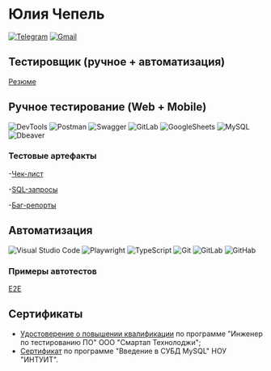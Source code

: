 # Юлия Чепель
[![Telegram](https://img.shields.io/badge/Telegram-1a3136?style=social&logo=telegram)](https://t.me/chepeliu)
[![Gmail](https://img.shields.io/badge/Gmail-1a3136?style=social&logo=gmail)](mailto:chepelyu17@gmail.com)


## Тестировщик (ручное + автоматизация)

[Резюме](https://drive.google.com/file/d/11LvI-ANqFVtaMFO1lR7h-UkAda7kuYpo/view?usp=sharing)


## Ручное тестирование (Web + Mobile)

![DevTools](https://img.shields.io/badge/DevTools-122529?style=for-the-badge&logo=googlechrome)
![Postman](https://img.shields.io/badge/Postman-122529?style=for-the-badge&logo=postman&logoColor=f76935)
![Swagger](https://img.shields.io/badge/Swagger-122529?style=for-the-badge&logo=swagger&logoColor=7ede2b)
![GitLab](https://img.shields.io/badge/GitLab_Issues-122529?style=for-the-badge&logo=gitlab)
![GoogleSheets](https://img.shields.io/badge/Google%20Sheets-122529?style=for-the-badge&logo=google-sheets)
![MySQL](https://img.shields.io/badge/MySQL-122529?style=for-the-badge&logo=mysql)
![Dbeaver](https://img.shields.io/badge/Dbeaver-122529?style=for-the-badge&logo=dbeaver)


### Тестовые артефакты

-[Чек-лист](https://docs.google.com/spreadsheets/d/1dW5CpQs7G2TBUZl04zzWG5lvOeuwCyqZ/edit#gid=381519670)

-[SQL-запросы](https://github.com/yuliachepel/Sql_queries)

-[Баг-репорты](https://github.com/yuliachepel/for-bugs/issues)

## Автоматизация

![Visual Studio Code](https://img.shields.io/badge/Visual%20Studio%20Code-122529?style=for-the-badge&logo=visual-studio-code&logoColor=0080FF)
![Playwright](https://img.shields.io/badge/Playwright-122529?style=for-the-badge&logo=playwright)
![TypeScript](https://img.shields.io/badge/typescript-122529?style=for-the-badge&logo=typescript)
![Git](https://img.shields.io/badge/Git-122529?style=for-the-badge&logo=git)
![GitLab](https://img.shields.io/badge/GitLab-122529?style=for-the-badge&logo=gitlab)
![GitHab](https://img.shields.io/badge/GitHab-122529?style=for-the-badge&logo=gitрab)


### Примеры автотестов
[E2E](https://github.com/yuliachepel/tests)

## Сертификаты
- [Удостоверение о повышении квалификации](https://drive.google.com/file/d/18ofBbqtIbj15Rvaoo0RcAQTU3xJl5tpO/view?usp=sharing) по программе "Инженер по тестированию ПО" ООО "Смартап Технолоджи";
- [Сертификат](https://intuit.ru/verifydiplomas/101597879) по программе "Введение в СУБД MySQL" НОУ "ИНТУИТ".
